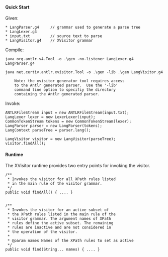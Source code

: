 #### Quick Start

Given:

	* LangParser.g4		// grammar used to generate a parse tree
	* LangLexer.g4
	* input.txt			// source text to parse
	* LangVisitor.g4	// XVisitor grammar 

Compile:

	java org.antlr.v4.Tool -o .\gen -no-listener LangLexer.g4 LangParser.g4

	java net.certiv.antlr.xvisitor.Tool -o .\gen -lib .\gen LangVisitor.g4

		Note: the xvisitor generator tool requires access 
		to the Antlr generated parser.  Use the '-lib' 
		command line option to specifiy the directory 
		containing the Antlr generated parser.


Invoke:

	ANTLRFileStream input = new ANTLRFileStream(input.txt);
	LangLexer lexer = new LexerLexer(input);
	CommonTokenStream tokens = new CommonTokenStream(lexer);
	LangParser parser = new LangParser(tokens);
	LangContext parseTree = parser.lang();

	LangVisitor visitor = new LangVisitor(parseTree);
	visitor.findAll();

#### Runtime

The XVisitor runtime provides two entry points for invoking the visitor.

	/**
	 * Invokes the visitor for all XPath rules listed
	 * in the main rule of the visitor grammar.
	 */
	public void findAll() { .... }

	
	/**
	 * Invokes the visitor for an active subset of
	 * the XPath rules listed in the main rule of the
	 * visitor grammar. The argument names of XPath
	 * rules define the active subset. The remaining
	 * rules are inactive and are not considered in
	 * the operation of the visitor.
	 * 
	 * @param names Names of the XPath rules to set as active
	 */
	public void find(String... names) { .... }


